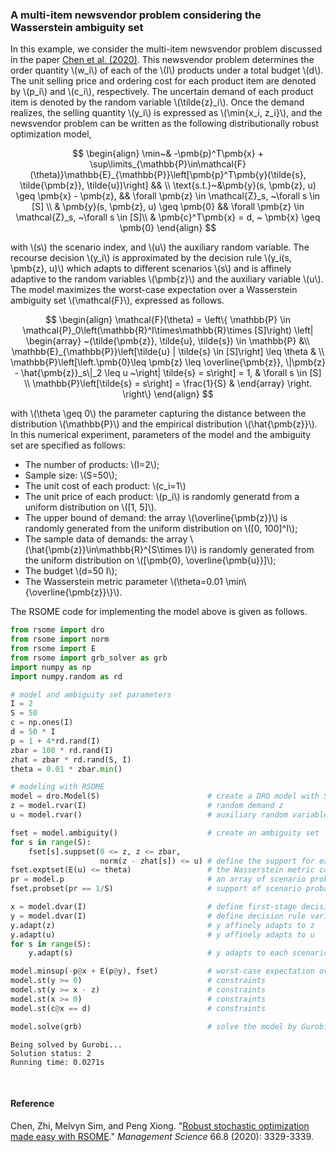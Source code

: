 <script src="https://cdn.mathjax.org/mathjax/latest/MathJax.js?config=TeX-AMS-MML_HTMLorMML" type="text/javascript"></script>

### A multi-item newsvendor problem considering the Wasserstein ambiguity set

In this example, we consider the multi-item newsvendor problem discussed in the paper [Chen et al. (2020)](#ref1). This newsvendor problem determines the order quantity \\(w_i\\) of each of the \\(I\\) products under a total budget \\(d\\). The unit selling price and ordering cost for each product item are denoted by \\(p_i\\) and \\(c_i\\), respectively. The uncertain demand of each product item is denoted by the random variable \\(\tilde{z}_i\\). Once the demand realizes, the selling quantity \\(y_i\\) is expressed as \\(\min\{x_i, z_i\}\\), and the newsvendor problem can be written as the following distributionally robust optimization model,

$$
\begin{align}
\min~& -\pmb{p}^T\pmb{x} + \sup\limits_{\mathbb{P}\in\mathcal{F}(\theta)}\mathbb{E}_{\mathbb{P}}\left[\pmb{p}^T\pmb{y}(\tilde{s}, \tilde{\pmb{z}}, \tilde{u})\right] && \\
\text{s.t.}~&\pmb{y}(s, \pmb{z}, u) \geq \pmb{x} - \pmb{z}, && \forall \pmb{z} \in \mathcal{Z}_s, ~\forall s \in [S] \\
& \pmb{y}(s, \pmb{z}, u) \geq \pmb{0} && \forall \pmb{z} \in \mathcal{Z}_s, ~\forall s \in [S]\\
& \pmb{c}^T\pmb{x} = d, ~ \pmb{x} \geq \pmb{0}
\end{align}
$$    

with \\(s\\) the scenario index, and \\(u\\) the auxiliary random variable. The recourse decision \\(y_i\\) is approximated by the decision rule \\(y_i(s, \pmb{z}, u)\\) which adapts to different scenarios \\(s\\) and is affinely adaptive to the random variables \\(\pmb{z}\\) and the auxiliary variable \\(u\\). The model maximizes the worst-case expectation over a Wasserstein ambiguity set \\(\mathcal{F}\\), expressed as follows.

$$
\begin{align}
\mathcal{F}(\theta) = \left\{
\mathbb{P} \in \mathcal{P}_0\left(\mathbb{R}^I\times\mathbb{R}\times [S]\right) \left|
\begin{array}
~(\tilde{\pmb{z}}, \tilde{u}, \tilde{s}) \in \mathbb{P} &\\
\mathbb{E}_{\mathbb{P}}\left[\tilde{u} | \tilde{s} \in [S]\right] \leq \theta & \\
\mathbb{P}\left[\left.\pmb{0}\leq \pmb{z} \leq \overline{\pmb{z}}, \|\pmb{z} - \hat{\pmb{z}}_s\|_2 \leq u ~\right| \tilde{s} = s\right] = 1, & \forall s \in [S] \\
\mathbb{P}\left[\tilde{s} = s\right] = \frac{1}{S} &
\end{array}
\right.
\right\}
\end{align}
$$

with \\(\theta \geq 0\\) the parameter capturing the distance between the distribution \\(\mathbb{P}\\) and the empirical distribution \\(\hat{\pmb{z}}\\). In this numerical experiment, parameters of the model and the ambiguity set are specified as follows:

- The number of products: \\(I=2\\);
- Sample size: \\(S=50\\);
- The unit cost of each product: \\(c_i=1\\)
- The unit price of each product: \\(p_i\\) is randomly generatd from a uniform distribution on \\([1, 5]\\).
- The upper bound of demand: the array \\(\overline{\pmb{z}}\\) is randomly generated from the uniform distribution on \\([0, 100]^I\\);
- The sample data of demands: the array \\(\hat{\pmb{z}}\in\mathbb{R}^{S\times I}\\) is randomly generated from the uniform distribution on \\([\pmb{0}, \overline{\pmb{u}}]\\);
- The budget \\(d=50 I\\);
- The Wasserstein metric parameter \\(\theta=0.01 \min\\{\overline{\pmb{z}}\\}\\).

The RSOME code for implementing the model above is given as follows.

```python
from rsome import dro
from rsome import norm
from rsome import E
from rsome import grb_solver as grb
import numpy as np
import numpy.random as rd

# model and ambiguity set parameters
I = 2
S = 50
c = np.ones(I)
d = 50 * I
p = 1 + 4*rd.rand(I)
zbar = 100 * rd.rand(I)
zhat = zbar * rd.rand(S, I)
theta = 0.01 * zbar.min()

# modeling with RSOME
model = dro.Model(S)                        # create a DRO model with S scenarios
z = model.rvar(I)                           # random demand z
u = model.rvar()                            # auxiliary random variable

fset = model.ambiguity()                    # create an ambiguity set
for s in range(S):
    fset[s].suppset(0 <= z, z <= zbar,
                    norm(z - zhat[s]) <= u) # define the support for each scenario
fset.exptset(E(u) <= theta)                 # the Wasserstein metric constraint
pr = model.p                                # an array of scenario probabilities
fset.probset(pr == 1/S)                     # support of scenario probabilities

x = model.dvar(I)                           # define first-stage decisions
y = model.dvar(I)                           # define decision rule variables
y.adapt(z)                                  # y affinely adapts to z
y.adapt(u)                                  # y affinely adapts to u
for s in range(S):
    y.adapt(s)                              # y adapts to each scenario s

model.minsup(-p@x + E(p@y), fset)           # worst-case expectation over fset
model.st(y >= 0)                            # constraints
model.st(y >= x - z)                        # constraints
model.st(x >= 0)                            # constraints
model.st(c@x == d)                          # constraints

model.solve(grb)                            # solve the model by Gurobi
```

```
Being solved by Gurobi...
Solution status: 2
Running time: 0.0271s
```

<br>

#### Reference

<a id="ref1"></a>

Chen, Zhi, Melvyn Sim, and Peng Xiong. "[Robust stochastic optimization made easy with RSOME](https://pubsonline.informs.org/doi/abs/10.1287/mnsc.2020.3603)." <i>Management Science</i> 66.8 (2020): 3329-3339.
